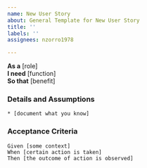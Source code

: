 ```yaml
---
name: New User Story
about: General Template for New User Story
title: ''
labels: ''
assignees: nzorro1978

---
```


**As a** [role]  
**I need** [function]  
**So that** [benefit]  
      
### Details and Assumptions
    * [document what you know]      

### Acceptance Criteria          
    Given [some context]
    When [certain action is taken]
    Then [the outcome of action is observed]
